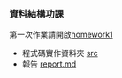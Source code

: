 ### 資料結構功課
  第一次作業請開啟[homework1](https://github.com/NaughtyJade/Homework/tree/main/homework1)
  - 程式碼實作資料夾  [src](https://github.com/NaughtyJade/Homework/tree/main/homework1/src)
  - 報告             [report.md](https://github.com/NaughtyJade/Homework/blob/main/homework1/report.md)
